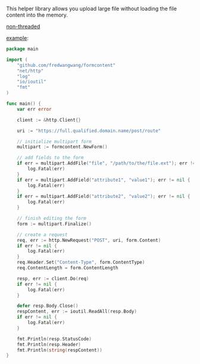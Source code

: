 This helper library allows you upload large file without loading the file content into the memory.

[non-threaded](https://github.com/fredwangwang/formcontent/tree/non-threaded)

[example](https://gist.github.com/fredwangwang/8c86a34da27c2bc9ded3a38968576e4a):
```go
package main

import (
	"github.com/fredwangwang/formcontent"
	"net/http"
	"log"
	"io/ioutil"
	"fmt"
)

func main() {
	var err error

	client := &http.Client{}

	uri := "https://full.qualified.domain.name/post/route"

	// initialize multipart form
	multipart := formcontent.NewForm()

	// add fields to the form
	if err = multipart.AddFile("file", "/path/to/the/file.ext"); err != nil {
		log.Fatal(err)
	}
	if err = multipart.AddField("attribute1", "value1"); err != nil {
		log.Fatal(err)
	}
	if err = multipart.AddField("attribute2", "value2"); err != nil {
		log.Fatal(err)
	}

	// finish editing the form
	form := multipart.Finalize()

	// create a request
	req, err := http.NewRequest("POST", uri, form.Content)
	if err != nil {
		log.Fatal(err)
	}
	req.Header.Set("Content-Type", form.ContentType)
	req.ContentLength = form.ContentLength

	resp, err := client.Do(req)
	if err != nil {
		log.Fatal(err)
	}

	defer resp.Body.Close()
	respContent, err := ioutil.ReadAll(resp.Body)
	if err != nil {
		log.Fatal(err)
	}

	fmt.Println(resp.StatusCode)
	fmt.Println(resp.Header)
	fmt.Println(string(respContent))
}

```